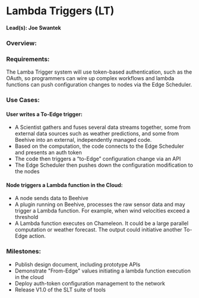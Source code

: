 # Lambda Triggers (LT)
#### Lead(s): Joe Swantek

### Overview:

### Requirements:
The Lamba Trigger system will use token-based authentication, such as the OAuth, so programmers can wire up complex workflows and lambda functions can push configuration changes to nodes via the Edge Scheduler.  

### Use Cases:
#### User writes a To-Edge trigger:
* A Scientist gathers and fuses several data streams together, some from external data sources such as weather predictions, and some from Beehive into an external, independently managed code.
* Based on the computation, the code connects to the Edge Scheduler and presents an auth token
* The code then triggers a “to-Edge” configuration change via an API
* The Edge Scheduler then pushes down the configuration modification to the nodes
#### Node triggers a Lambda function in the Cloud:
* A node sends data to Beehive
* A plugin running on Beehive, processes the raw sensor data and may trigger a Lambda function.  For example, when wind velocities exceed a threshold
* A Lambda function executes on Chameleon.  It could be a large parallel computation or weather forecast.   The output could initiative another To-Edge action.

### Milestones:
* Publish design document, including prototype APIs
* Demonstrate "From-Edge" values initiating a lambda function execution in the cloud
* Deploy auth-token configuration management to the network
* Release V1.0 of the SLT suite of tools
